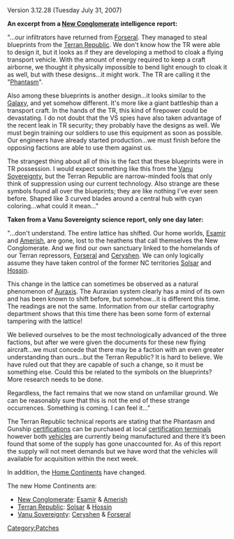 Version 3.12.28 (Tuesday July 31, 2007)

**An excerpt from a [New Conglomerate](/New_Conglomerate "wikilink")
intelligence report:**

"...our infiltrators have returned from [Forseral](/Forseral "wikilink").
They managed to steal blueprints from the [Terran
Republic](/Terran_Republic "wikilink"). We don't know how the TR were
able to design it, but it looks as if they are developing a method to
cloak a flying transport vehicle. With the amount of energy required to
keep a craft airborne, we thought it physically impossible to bend light
enough to cloak it as well, but with these designs...it might work. The
TR are calling it the "[Phantasm](/Phantasm "wikilink")".

Also among these blueprints is another design...it looks similar to the
[Galaxy](/Galaxy "wikilink"), and yet somehow different. It's more like a
giant battleship than a transport craft. In the hands of the TR, this
kind of firepower could be devastating. I do not doubt that the VS spies
have also taken advantage of the recent leak in TR security; they
probably have the designs as well. We must begin training our soldiers
to use this equipment as soon as possible. Our engineers have already
started production...we must finish before the opposing factions are
able to use them against us.

The strangest thing about all of this is the fact that these blueprints
were in TR possession. I would expect something like this from the [Vanu
Sovereignty](/Vanu_Sovereignty "wikilink"), but the Terran Republic are
narrow-minded fools that only think of suppression using our current
technology. Also strange are these symbols found all over the
blueprints; they are like nothing I've ever seen before. Shaped like 3
curved blades around a central hub with cyan coloring...what could it
mean..."

**Taken from a Vanu Sovereignty science report, only one day later:**

"...don't understand. The entire lattice has shifted. Our home worlds,
[Esamir](/Esamir "wikilink") and [Amerish](/Amerish "wikilink"), are gone,
lost to the heathens that call themselves the New Conglomerate. And we
find our own sanctuary linked to the homelands of our Terran repressors,
[Forseral](/Forseral "wikilink") and [Ceryshen](/Ceryshen "wikilink"). We
can only logically assume they have taken control of the former NC
territories [Solsar](/Solsar "wikilink") and [Hossin](/Hossin "wikilink").

This change in the lattice can sometimes be observed as a natural
phenomenon of [Auraxis](/Auraxis "wikilink"). The Auraxian system clearly
has a mind of its own and has been known to shift before, but
somehow...it is different this time. The readings are not the same.
Information from our stellar cartography department shows that this time
there has been some form of external tampering with the lattice!

We believed ourselves to be the most technologically advanced of the
three factions, but after we were given the documents for these new
flying aircraft...we must concede that there may be a faction with an
even greater understanding than ours...but the Terran Republic? It is
hard to believe. We have ruled out that they are capable of such a
change, so it must be something else. Could this be related to the
symbols on the blueprints? More research needs to be done.

Regardless, the fact remains that we now stand on unfamiliar ground. We
can be reasonably sure that this is not the end of these strange
occurrences. Something is coming. I can feel it..."

The Terran Republic technical reports are stating that the Phantasm and
Gunship [certifications](/certification "wikilink") can be purchased at
local [certification terminals](/certification_terminal "wikilink")
however both [vehicles](/vehicle "wikilink") are currently being
manufactured and there it’s been found that some of the supply has gone
unaccounted for. As of this report the supply will not meet demands but
we have word that the vehicles will available for acquisition within the
next week.

In addition, the [Home Continents](/Home_Continent "wikilink") have
changed.

The new Home Continents are:

- [New Conglomerate](/New_Conglomerate "wikilink"):
  [Esamir](/Esamir "wikilink") & [Amerish](/Amerish "wikilink")
- [Terran Republic](/Terran_Republic "wikilink"):
  [Solsar](/Solsar "wikilink") & [Hossin](/Hossin "wikilink")
- [Vanu Sovereignty](/Vanu_Sovereignty "wikilink"):
  [Ceryshen](/Ceryshen "wikilink") & [Forseral](/Forseral "wikilink")

[Category:Patches](/Category:Patches "wikilink")
